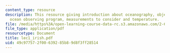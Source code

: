 ```yaml
---
content_type: resource
description: This resource giving introduction about oceanography, objective of an
  ocean observing program, measurements to consider and temperature.
file: /media/https%3A/open-learning-course-data-rc.s3.amazonaws.com/2-693-principles-of-oceanographic-instrument-systems-sensors-and-measurements-13-998-spring-2004/49c977572f00639285b89d8f3ff28514_lec1_irish.pdf
file_type: application/pdf
resourcetype: Document
title: lec1_irish.pdf
uid: 49c97757-2f00-6392-85b8-9d8f3ff28514
---
```

